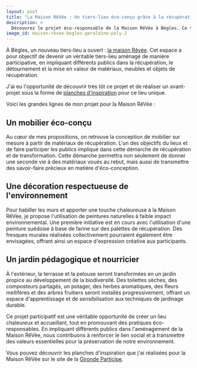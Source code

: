 ```yaml
---
layout: post
title: "La Maison RêVée : Un tiers-lieu éco-conçu grâce à la récupération participative"
description: >
  Découvrez le projet éco-responsable de la Maison RêVée à Bègles. Ce tiers-lieu zéro déchet sera aménagé de façon participative à partir de matériaux recyclés. Pistes de décoratrice : mobilier éco-conçu, peintures naturelles, jardin pédagogique.
image_id: maison-revee-begles-geraldine-poly-2
---
```


À Bègles, un nouveau tiers-lieu a ouvert : [la maison Rêvée](https://maisonrevee.org/). Cet espace a pour objectif de devenir un véritable tiers-lieu aménagé de manière participative, en impliquant différents publics dans la récupération, le détournement et la mise en valeur de matériaux, meubles et objets de récupération.

J'ai eu l'opportunité de découvrir très tôt ce projet et de réaliser un avant-projet sous la forme de [planches d'inspiration](https://jeparticipe.gironde.fr/blog/le-projet-damenagement-de-la-maison-revee-vu-par-geraldine-poly) pour ce lieu unique.

Voici les grandes lignes de mon projet pour la Maison RêVée :

## Un mobilier éco-conçu

Au cœur de mes propositions, on retrouve la conception de mobilier sur mesure à partir de matériaux de récupération.
L'un des objectifs du lieux et de faire participer les publics impliqué dans cette démarche de récupération et de transformation. Cette démarche permettra non seulement de donner une seconde vie à des matériaux voués au rebut, mais aussi de transmettre des savoir-faire précieux en matière d'éco-conception.

## Une décoration respectueuse de l'environnement

Pour habiller les murs et apporter une touche chaleureuse à la Maison RêVée, je propose l'utilisation de peintures naturelles à faible impact environnemental. Une première initiative est en cours avec l'utilisation d'une peinture suédoise à base de farine sur des palettes de récupération. Des fresques murales réalisées collectivement pourraient également être envisagées, offrant ainsi un espace d'expression créative aux participants.

## Un jardin pédagogique et nourricier

À l'extérieur, la terrasse et la pelouse seront transformées en un jardin propice au développement de la biodiversité. Des toilettes sèches, des composteurs partagés, un potager, des herbes aromatiques, des fleurs mellifères et des arbres fruitiers seront installés progressivement, offrant un espace d'apprentissage et de sensibilisation aux techniques de jardinage durable.

Ce projet participatif est une véritable opportunité de créer un lieu chaleureux et accueillant, tout en promouvant des pratiques éco-responsables. En impliquant différents publics dans l'aménagement de la Maison RêVée, nous contribuons à renforcer le lien social et à transmettre des valeurs essentielles pour la préservation de notre environnement.

Vous pouvez découvrir les planches d'inspiration que j'ai réalisées pour la Maison RêVée sur le site de la [Gironde Participe](https://jeparticipe.gironde.fr/blog/le-projet-damenagement-de-la-maison-revee-vu-par-geraldine-poly).

```

```
